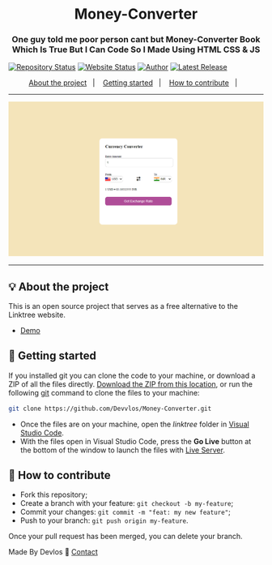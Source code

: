 <h1 align="center">Money-Converter</h1>
<h3 align="center">One guy told me poor person cant but Money-Converter Book Which Is True But I Can Code So I Made Using HTML CSS & JS</h3>


[![Repository Status](https://img.shields.io/badge/Repository%20Status-Maintained-dark%20green.svg)](https://github.com/Devvlos/Money-Converter)
[![Website Status](https://img.shields.io/badge/Website%20Status-Online-green)](https://devvlos.github.io/Money-Converter/)
[![Author](https://img.shields.io/badge/Author-Adhish%20Gupta-blue.svg)](https://adhishgupta.rf.gd/)
[![Latest Release](https://img.shields.io/badge/Latest%20Release-01%20January%202024-yellow.svg)](https://github.com/Devvlos/Money-Converter)


<p align="center">
  <a href="#-about-the-project">About the project</a>&nbsp;&nbsp;&nbsp;|&nbsp;&nbsp;&nbsp;
  <a href="#-getting-started">Getting started</a>&nbsp;&nbsp;&nbsp;|&nbsp;&nbsp;&nbsp;
  <a href="#-how-to-contribute">How to contribute</a>&nbsp;&nbsp;&nbsp;|&nbsp;&nbsp;&nbsp;
</p>

---

<p align="center">
  <img alt="screenshot" src="demo.png">
</p>

---

## 💡 About the project

This is an open source project that serves as a free alternative to the Linktree website.
- [Demo](https://devvlos.github.io/Money-Converter/)

## 🚀 Getting started

If you installed git you can clone the code to your machine, or download a ZIP of all the files directly.
[Download the ZIP from this location](https://github.com/Devvlos/Money-Converter/archive/refs/heads/main.zip), or run the following [git](https://git-scm.com/downloads) command to clone the files to your machine:
```bash
git clone https://github.com/Devvlos/Money-Converter.git
```
- Once the files are on your machine, open the _linktree_ folder in [Visual Studio Code](https://code.visualstudio.com/).
- With the files open in Visual Studio Code, press the **Go Live** button at the bottom of the window to launch the files with [Live Server](https://marketplace.visualstudio.com/items?itemName=ritwickdey.LiveServer).

## 🤔 How to contribute

- Fork this repository;
- Create a branch with your feature: `git checkout -b my-feature`;
- Commit your changes: `git commit -m "feat: my new feature"`;
- Push to your branch: `git push origin my-feature`.

Once your pull request has been merged, you can delete your branch.


Made By Devlos :wave: [Contact](https://adhishgupta.netlify.app/)